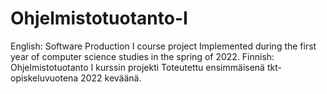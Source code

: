 # Ohjelmistotuotanto-I
English:
Software Production I course project
Implemented during the first year of computer science studies in the spring of 2022.
Finnish:
Ohjelmistotuotanto I kurssin projekti
Toteutettu ensimmäisenä tkt-opiskeluvuotena 2022 keväänä.

